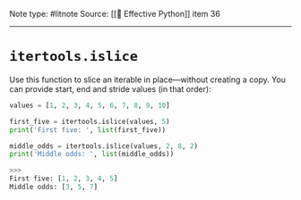 Note type: #litnote
Source: [[📖 Effective Python]] item 36

---
# `itertools.islice`
Use this function to slice an iterable in place—without creating a copy. You can provide start, end and stride values (in that order):
```python
values = [1, 2, 3, 4, 5, 6, 7, 8, 9, 10]

first_five = itertools.islice(values, 5)
print('First five: ', list(first_five))

middle_odds = itertools.islice(values, 2, 8, 2)
print('Middle odds: ', list(middle_odds))

>>>
First five: [1, 2, 3, 4, 5]
Middle odds: [3, 5, 7]
```